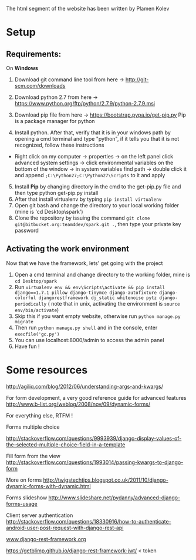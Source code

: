 The html segment of the website has been written by Plamen Kolev

# Setup
Requirements:  
---
On **Windows**
1. Download git command line tool from here -> http://git-scm.com/downloads
2. Download python 2.7 from here -> https://www.python.org/ftp/python/2.7.9/python-2.7.9.msi
3. Download pip file from here -> https://bootstrap.pypa.io/get-pip.py
Pip is a package manager for python

4. Install python. After that, verify that it is in your windows path by opening a cmd terminal and type "python", if it tells you that it is not recognized, follow these instructions  
 * Right click on my computer -> properties -> on the left panel click advanced system settings -> click environmental variables on the bottom of the window -> in system variables find path -> double click it and append `;C:\Python27;C:\Python27\Scripts` to it and apply
5. Install **Pip** by changing directory in the cmd to the get-pip.py file and then type python get-pip.py install
6. After that install virtualenv by typing `pip install virtualenv`
7. Open git bash and change the directory to your local working folder (mine is 'cd Desktop\spark')
8. Clone the repository by issuing the command `git clone git@bitbucket.org:team4dev/spark.git .`, then type your private key password

## Activating the work environment
Now that we have the framework, lets' get going with the project

1. Open a cmd terminal and change directory to the working folder, mine is `cd Desktop/spark`
2. Run `virtualenv env && env\Scripts\activate && pip install django==1.7.1 pillow django-tinymce django-autofixture django-colorful djangorestframework dj_static whitenoise pytz django-periodically`
( note that in unix, activating the environment is `source env/bin/activate`)
3. Skip this if you want empty website, otherwise run `python manage.py migrate`
4. Then run  `python manage.py shell` and in the console, enter `execfile('gc.py')`
5. You can use localhost:8000/admin to access the admin panel
6. Have fun !

# Some resources

http://agiliq.com/blog/2012/06/understanding-args-and-kwargs/

For form development, a very good reference guide for advanced features
http://www.b-list.org/weblog/2008/nov/09/dynamic-forms/

For everything else, RTFM !

Forms multiple choice

http://stackoverflow.com/questions/9993939/django-display-values-of-the-selected-multiple-choice-field-in-a-template

Fill form from the view
http://stackoverflow.com/questions/1993014/passing-kwargs-to-django-form

More on forms
http://twigstechtips.blogspot.co.uk/2011/10/django-dynamic-forms-with-dynamic.html

Forms slideshow
http://www.slideshare.net/pydanny/advanced-django-forms-usage

Client server authentication
http://stackoverflow.com/questions/18330916/how-to-authenticate-android-user-post-request-with-django-rest-api

www.django-rest-framework.org

https://getblimp.github.io/django-rest-framework-jwt/ < token
